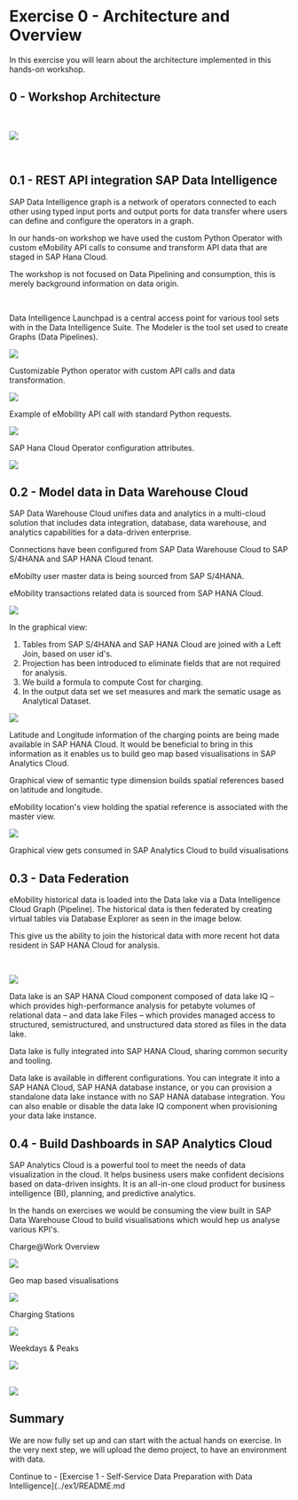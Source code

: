 # Exercise 0 - Architecture and Overview

In this exercise you will learn about the architecture implemented in this hands-on workshop.

## 0 - Workshop Architecture

<br>

![](/exercises/Images/arch.jpg)

<br>

<!-- ## Exercise 0.2 - SAP Data Intelligence -->
## 0.1 - REST API integration SAP Data Intelligence 

SAP Data Intelligence graph is a network of operators connected to each other using typed input ports and output ports for data transfer where users can define and configure the operators in a graph.

In our hands-on workshop we have used the custom Python Operator with custom eMobility API calls to consume and transform API data that are staged in SAP Hana Cloud.

The workshop is not focused on Data Pipelining and consumption, this is merely background information on data origin.

<br>

Data Intelligence Launchpad is a central access point for various tool sets with in the Data Intelligence Suite. The Modeler is the tool set used to create Graphs (Data Pipelines).

![](../Images/mod_1.jpg)

Customizable Python operator with custom API calls and data transformation.

![](/exercises/Images/mod_2.jpg)

Example of eMobility API call with standard Python requests.

![](/exercises/Images/mod_3.jpg)


SAP Hana Cloud Operator configuration attributes.

![](/exercises/Images/mod_4.jpg)



<!-- ## Exercise 0.3 - SAP Data Warehouse Cloud -->

## 0.2 - Model data in Data Warehouse Cloud

SAP Data Warehouse Cloud unifies data and analytics in a multi-cloud  solution that includes data integration, database, data warehouse, and  analytics capabilities for a data-driven enterprise.

Connections have been configured from SAP Data Warehouse Cloud to SAP S/4HANA and SAP HANA Cloud tenant.

eMobilty user master data is being sourced from SAP S/4HANA.

eMobility transactions related data is sourced from SAP HANA Cloud.

![](../Images/Visualisationimages/image1.png)





In the graphical view:

1. Tables from SAP S/4HANA and SAP HANA Cloud are joined with a Left Join, based on user id's.
2. Projection has been introduced to eliminate fields that are not required for analysis.
3. We build a formula to compute Cost for charging.
4. In the output data set we set measures and mark the sematic usage as Analytical Dataset.



![](../Images/Visualisationimages/image2.png)



Latitude and Longitude information of the charging points are being made available in SAP HANA Cloud. It would be beneficial to bring in this information as it enables us to build geo map based visualisations in SAP Analytics Cloud.



Graphical view of semantic type dimension builds spatial references based on latitude and longitude.

eMobility location's view holding the spatial reference is associated with the master view.

![](../Images/Visualisationimages/image3.png)





Graphical view gets consumed in SAP Analytics Cloud to build visualisations

## 0.3 - Data Federation

eMobility historical data is loaded into the Data lake via a Data Intelligence Cloud Graph (Pipeline). The historical data is then federated by creating virtual tables via Database Explorer as seen in the image below.

This give us the ability to join the historical data with more recent hot data resident in SAP HANA Cloud for analysis.

<br>


![](/exercises/Images/fed.jpg)

Data lake is an SAP HANA Cloud component composed of data lake IQ – which provides high-performance analysis for petabyte volumes of relational data – and data lake Files – which provides managed access to structured, semistructured, and unstructured data stored as files in the data lake.

Data lake is fully integrated into SAP HANA Cloud, sharing common security and tooling.

Data lake is available in different configurations. You can integrate it into a SAP HANA Cloud, SAP HANA database instance, or you can provision a standalone data lake instance with no SAP HANA database integration. You can also enable or disable the data lake IQ component when provisioning your data lake instance.

## 0.4 - Build Dashboards in SAP Analytics Cloud


 SAP Analytics Cloud is a powerful tool to meet the needs of data visualization in the cloud. It helps business users make confident decisions based on data-driven insights. It is an all-in-one cloud product for business intelligence (BI), planning, and predictive analytics.

In the hands on exercises we would be consuming the view built in SAP Data Warehouse Cloud to build visualisations which would hep us analyse various KPI's.

Charge@Work Overview

![](../Images/Visualisationimages/image4.png)



Geo map based visualisations

![](../Images/Visualisationimages/image7.png)

Charging Stations

![](../Images/Visualisationimages/image5.png)



Weekdays & Peaks

![](../Images/Visualisationimages/image6.png)

<br>![](/exercises/ex0/images/subscribe_webide.png)




## Summary

We are now fully set up and can start with the actual hands on exercise. In the very next step, we will upload the demo project, to have an environment with data.

Continue to - [Exercise 1 - Self-Service Data Preparation with Data Intelligence](../ex1/README.md